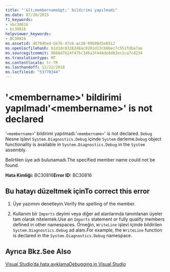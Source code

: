 ```yaml
---
title: "'&lt;membername&gt;' bildirimi yapılmadı"
ms.date: 07/20/2015
f1_keywords:
- vbc30816
- bc30816
helpviewer_keywords:
- BC30816
ms.assetid: d6704bed-bb76-47c6-ac28-09608d5e6912
ms.openlocfilehash: b1d1dc03282d8ac9201d13cb06ec7c551fdba7ae
ms.sourcegitcommit: 0888d7b24f475c346a3f444de8d83ec1ca7cd234
ms.translationtype: MT
ms.contentlocale: tr-TR
ms.lasthandoff: 12/22/2018
ms.locfileid: "53770344"
---
```

# <a name="ltmembernamegt-is-not-declared"></a><span data-ttu-id="20a4e-102">'&lt;membername&gt;' bildirimi yapılmadı</span><span class="sxs-lookup"><span data-stu-id="20a4e-102">'&lt;membername&gt;' is not declared</span></span>
<span data-ttu-id="20a4e-103">'`<membername>`' bildirimi yapılmadı.</span><span class="sxs-lookup"><span data-stu-id="20a4e-103">'`<membername>`' is not declared.</span></span> <span data-ttu-id="20a4e-104">`Debug` Nesne işlevi `System.Diagnostics.Debug` içinde `System` derleme.</span><span class="sxs-lookup"><span data-stu-id="20a4e-104">`Debug` object functionality is available in `System.Diagnostics.Debug` in the `System` assembly.</span></span>  
  
 <span data-ttu-id="20a4e-105">Belirtilen üye adı bulunamadı.</span><span class="sxs-lookup"><span data-stu-id="20a4e-105">The specified member name could not be found.</span></span>  
  
 <span data-ttu-id="20a4e-106">**Hata Kimliği:** BC30816</span><span class="sxs-lookup"><span data-stu-id="20a4e-106">**Error ID:** BC30816</span></span>  
  
## <a name="to-correct-this-error"></a><span data-ttu-id="20a4e-107">Bu hatayı düzeltmek için</span><span class="sxs-lookup"><span data-stu-id="20a4e-107">To correct this error</span></span>  
  
1.  <span data-ttu-id="20a4e-108">Üye yazımını denetleyin.</span><span class="sxs-lookup"><span data-stu-id="20a4e-108">Verify the spelling of the member.</span></span>  
  
2.  <span data-ttu-id="20a4e-109">Kullanım bir `Imports` deyimi veya diğer ad alanlarında tanımlanan üyeler tam olarak nitelemek.</span><span class="sxs-lookup"><span data-stu-id="20a4e-109">Use an `Imports` statement or fully qualify members defined in other namespaces.</span></span> <span data-ttu-id="20a4e-110">Örneğin, `WriteLine` işlevi içinde bildirilen `System.Diagnostics.Debug` ad alanı.</span><span class="sxs-lookup"><span data-stu-id="20a4e-110">For example, the `WriteLine` function is declared in the `System.Diagnostics.Debug` namespace.</span></span>  
  
## <a name="see-also"></a><span data-ttu-id="20a4e-111">Ayrıca Bkz.</span><span class="sxs-lookup"><span data-stu-id="20a4e-111">See Also</span></span>  
 [<span data-ttu-id="20a4e-112">Visual Studio’da hata ayıklama</span><span class="sxs-lookup"><span data-stu-id="20a4e-112">Debugging in Visual Studio</span></span>](/visualstudio/debugger/debugging-in-visual-studio)
